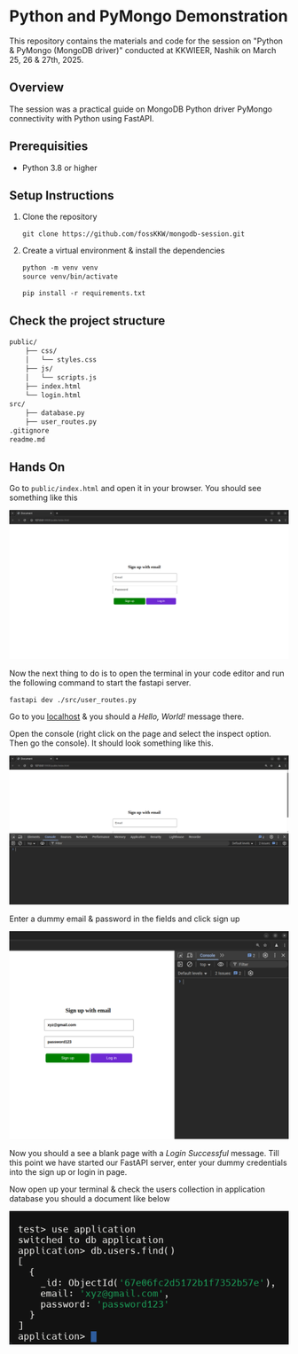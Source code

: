# Python and PyMongo Demonstration

This repository contains the materials and code for the session on "Python & PyMongo (MongoDB driver)" conducted at KKWIEER, Nashik on March 25, 26 & 27th, 2025.

## Overview

The session was a practical guide on MongoDB Python driver PyMongo connectivity with Python using FastAPI.

## Prerequisities

- Python 3.8 or higher

## Setup Instructions

1. Clone the repository
    ```
    git clone https://github.com/fossKKW/mongodb-session.git
    ```

2. Create a virtual environment & install the dependencies
    ```
    python -m venv venv
    source venv/bin/activate
    ```
    
    ```
    pip install -r requirements.txt
    ```

## Check the project structure


```
public/
    ├── css/
    │   └── styles.css
    ├── js/
    │   └── scripts.js
    ├── index.html
    └── login.html
src/
    ├── database.py
    ├── user_routes.py
.gitignore
readme.md
```

## Hands On

Go to `public/index.html` and open it in your browser. You should see something like this 

![screenshot](screenshots/login.png)

Now the next thing to do is to open the terminal in your code editor and run the following command to start the fastapi server.

    
    fastapi dev ./src/user_routes.py 

Go to you [localhost](http://127.0.0.1:8000) & you should a *Hello, World!* message there.
    

Open the console (right click on the page and select the inspect option. Then go the console). It should look something like this.

![screenshot](screenshots/console.png)

Enter a dummy email & password in the fields and click sign up

![screenshot](screenshots/signup.png)

Now you should a see a blank page with a *Login Successful* message. Till this point we have started our FastAPI server, enter your dummy credentials into the sign up or login in page.

Now open up your terminal & check the users collection in application database you should a document like below

![screenshot](screenshots/terminal.png)


